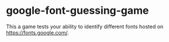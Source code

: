 # google-font-guessing-game
This a game tests your ability to identify different fonts hosted on https://fonts.google.com/. 
